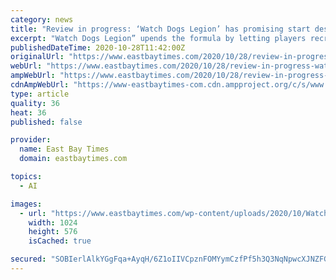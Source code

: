 ```yaml
---
category: news
title: "Review in progress: ‘Watch Dogs Legion’ has promising start despite a major glitch"
excerpt: "Watch Dogs Legion” upends the formula by letting players recruit a number of London’s residents but be careful for a glitch in the Skye Larsen storyline."
publishedDateTime: 2020-10-28T11:42:00Z
originalUrl: "https://www.eastbaytimes.com/2020/10/28/review-in-progress-watch-dogs-legion-has-promising-start-despite-a-major-glitch/?share=email"
webUrl: "https://www.eastbaytimes.com/2020/10/28/review-in-progress-watch-dogs-legion-has-promising-start-despite-a-major-glitch/?share=email"
ampWebUrl: "https://www.eastbaytimes.com/2020/10/28/review-in-progress-watch-dogs-legion-has-promising-start-despite-a-major-glitch/amp/"
cdnAmpWebUrl: "https://www-eastbaytimes-com.cdn.ampproject.org/c/s/www.eastbaytimes.com/2020/10/28/review-in-progress-watch-dogs-legion-has-promising-start-despite-a-major-glitch/amp/"
type: article
quality: 36
heat: 36
published: false

provider:
  name: East Bay Times
  domain: eastbaytimes.com

topics:
  - AI

images:
  - url: "https://www.eastbaytimes.com/wp-content/uploads/2020/10/Watch_Dogs_Legion_BareKnuckleNoSpitSeperation-2.jpg?w=1024&h=576"
    width: 1024
    height: 576
    isCached: true

secured: "SOBIerlAlkYGgFqa+AyqH/6Z1oIIVCpznFOMYymCzfPf5h3Q3NqNpwcXJNZFGdatM/QL1runEtu5kvD9x9wA/e7C25aT1zxmncCNykATEGtm8dyzb7OiyIDASHEuK2f8jGjok+2XWCeAUgmqX9Ai18EZLkjY69QJu0+9Jno1l4Q6MYr0UtmezH4NuM9l1IJ8sxqVn+jYV69l5UfKwaWeJPtObGtOfyHks0Ia7LFL7TRmI7Vf5bb2ILgW75cPR9TB/e2ZWz/YNM8a39jSgJX9h8dlM/TuOqJPw2JLjQLXECOyodwd213e+5tkiUSpOpkxJW2huanV45quqUgxGDHEx26SY02k8hQVhmURgvN80hY=;nxmOlkz88yLUP6kJXmg2qg=="
---
```



